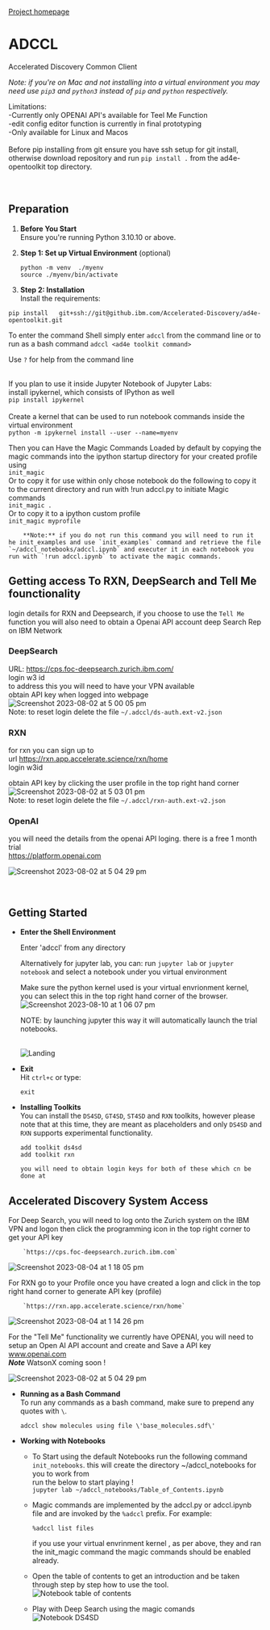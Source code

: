[Project homepage](https://pages.github.ibm.com/Accelerated-Discovery/ad4e-opentoolkit/)

# ADCCL

Accelerated Discovery Common Client<br>

_Note: if you're on Mac and not installing into a virtual environment you may need use `pip3` and `python3` instead of `pip` and `python` respectively._

Limitations:<br>
-Currently only OPENAI API's available for Teel Me Function<br>
-edit config editor function is currently in final prototyping<br>
-Only available for Linux and Macos<br>
<br>
Before pip installing from git ensure you have ssh setup for git install, otherwise download repository and run `pip install .` from the ad4e-opentoolkit top directory.<br>
<br>
<br>

## Preparation

1.  **Before You Start**<br>
    Ensure you're running Python 3.10.10 or above.

1.  **Step 1: Set up Virtual Environment** (optional)<br>

    `python -m venv  ./myenv` <br>
    `source ./myenv/bin/activate` <br>

1.  **Step 2: Installation**<br>
    Install the requirements:<br>

`pip install   git+ssh://git@github.ibm.com/Accelerated-Discovery/ad4e-opentoolkit.git` <br>

To enter the command Shell simply enter `adccl` from the command line or to run as a bash command `adccl <ad4e toolkit command>` <br>

Use `?` for help from the command line <br><br>

If you plan to use it inside Jupyter Notebook of Jupyter Labs:<br>
install ipykernel, which consists of IPython as well <br>
`pip install ipykernel` <br>
<br>
Create a kernel that can be used to run notebook commands inside the virtual environment <br>
`python -m ipykernel install --user --name=myenv`

Then you can Have the Magic Commands Loaded by default by copying the magic commands into the ipython startup directory for your created profile using <br>
`init_magic` <br>
Or to copy it for use within only chose notebook do the following to copy it to the current directory and run with !run adccl.py to initiate Magic commands <br>
`init_magic . ` <br>
Or to copy it to a ipython custom profile <br>
`init_magic myprofile`

        **Note:** if you do not run this command you will need to run it he init_examples and use `init_examples` command and retrieve the file  `~/adccl_notebooks/adccl.ipynb` and executer it in each notebook you run with `!run adccl.ipynb` to activate the magic commands.

## Getting access To RXN, DeepSearch and Tell Me founctionality

login details for RXN and Deepsearch, if you choose to use the `Tell Me` function you will also need to obtain a Openai API account
deep Search Rep on IBM Network <br>

### DeepSearch <br>

URL: https://cps.foc-deepsearch.zurich.ibm.com/ <br>
login w3 id <br>
to address this you will need to have your VPN available <br>
obtain API key when logged into webpage <br>
![Screenshot 2023-08-02 at 5 00 05 pm](https://media.github.ibm.com/user/225313/files/76807d43-262c-4ff0-969f-9086b15613ba)
<br>Note: to reset login delete the file `~/.adccl/ds-auth.ext-v2.json`<br>

### RXN <br>

for rxn you can sign up to <br>
url https://rxn.app.accelerate.science/rxn/home <br>
login w3id <br>

obtain API key by clicking the user profile in the top right hand corner <br>
![Screenshot 2023-08-02 at 5 03 01 pm](https://media.github.ibm.com/user/225313/files/26d30714-f028-4f97-844c-82a434f9e0d8)
<br>Note: to reset login delete the file `~/.adccl/rxn-auth.ext-v2.json`<br>

### OpenAI

you will need the details from the openai API loging. there is a free 1 month trial <br>
https://platform.openai.com <br>

![Screenshot 2023-08-02 at 5 04 29 pm](https://media.github.ibm.com/user/225313/files/50f34891-dd0f-4650-9548-45631606a0d1)

<br>

## Getting Started

-   **Enter the Shell Environment**

    Enter 'adccl' from any directory

    Alternatively for jupyter lab, you can:
    run `jupyter lab` or `jupyter notebook` and select a notebook under you virtual environment <br>

    Make sure the python kernel used is your virtual envrionment kernel, you can select this in the top right hand corner of the browser. <br>
    ![Screenshot 2023-08-10 at 1 06 07 pm](https://media.github.ibm.com/user/225313/files/f4ab9f61-dc34-4a33-9a8d-b5cc64b00dbe)

    NOTE: by launching jupyter this way it will automatically launch the trial notebooks.<br>
    <br>

    ![Landing](readme/screenshot-landing.png)

-   **Exit**<br>
    Hit `ctrl+c` or type:

        exit

-   **Installing Toolkits**<br>
    You can install the `DS4SD`, `GT4SD`, `ST4SD` and `RXN` toolkits, however please note that at this time, they are meant as placeholders and only `DS4SD` and `RXN` supports experimental functionality.

        add toolkit ds4sd
        add toolkit rxn

        you will need to obtain login keys for both of these which cn be done at

## Accelerated Discovery System Access

For Deep Search, you will need to log onto the Zurich system on the IBM VPN and logon then click the programming icon in the top right corner to get your API key

        `https://cps.foc-deepsearch.zurich.ibm.com`

![Screenshot 2023-08-04 at 1 18 05 pm](https://media.github.ibm.com/user/225313/files/637e3cc6-6ae1-4d99-8b3c-294cb259df9e)

For RXN go to your Profile once you have created a logn and click in the top right hand corner to generate API key (profile)<br>

        `https://rxn.app.accelerate.science/rxn/home`

![Screenshot 2023-08-04 at 1 14 26 pm](https://media.github.ibm.com/user/225313/files/14261abf-5839-4e6a-92f6-1dc6ed9803b7)

For the "Tell Me" functionality we currently have OPENAI, you will need to setup an Open AI API account and create and Save a API key www.openai.com <br>
**_Note_** WatsonX coming soon !<br>

![Screenshot 2023-08-02 at 5 04 29 pm](https://media.github.ibm.com/user/225313/files/3a1a83cc-b07e-4328-9035-e956a45e629d)

-   **Running as a Bash Command**<br>
    To run any commands as a bash command, make sure to prepend any quotes with `\`.

        adccl show molecules using file \'base_molecules.sdf\'

-   **Working with Notebooks**

    -   To Start using the default Notebooks run the following command <br>
        `init_notebooks`. this will create the directory ~/adccl_notebooks for you to work from <br>
        run the below to start playing ! <br>
        `jupyter lab ~/adccl_notebooks/Table_of_Contents.ipynb` <br>

    -   Magic commands are implemented by the adccl.py or adccl.ipynb file and are invoked by the `%adccl` prefix. For example:<br>

            %adccl list files

        if you use your virtual envrinment kernel , as per above, they and ran the init_magic command the magic commands should be enabled already.<br>

    -   Open the table of contents to get an introduction and be taken through step by step how to use the tool.<br>
        ![Notebook table of contents](readme/notebook-toc.png)

    -   Play with Deep Search using the magic comands<br>
        ![Notebook DS4SD](readme/notebook-ds4sd.png)
